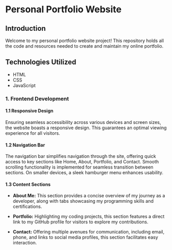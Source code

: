 # Personal Portfolio Website

## Introduction

Welcome to my personal portfolio website project! This repository holds all the code and resources needed to create and maintain my online portfolio.

## Technologies Utilized

- HTML
- CSS
- JavaScript

### 1. Frontend Development

#### 1.1 Responsive Design

Ensuring seamless accessibility across various devices and screen sizes, the website boasts a responsive design. This guarantees an optimal viewing experience for all visitors.

#### 1.2 Navigation Bar

The navigation bar simplifies navigation through the site, offering quick access to key sections like Home, About, Portfolio, and Contact. Smooth scrolling functionality is implemented for seamless transition between sections. On smaller devices, a sleek hamburger menu enhances usability.

#### 1.3 Content Sections

- **About Me:** This section provides a concise overview of my journey as a developer, along with tabs showcasing my programming skills and certifications.

- **Portfolio:** Highlighting my coding projects, this section features a direct link to my GitHub profile for visitors to explore my contributions.

- **Contact:** Offering multiple avenues for communication, including email, phone, and links to social media profiles, this section facilitates easy interaction.
